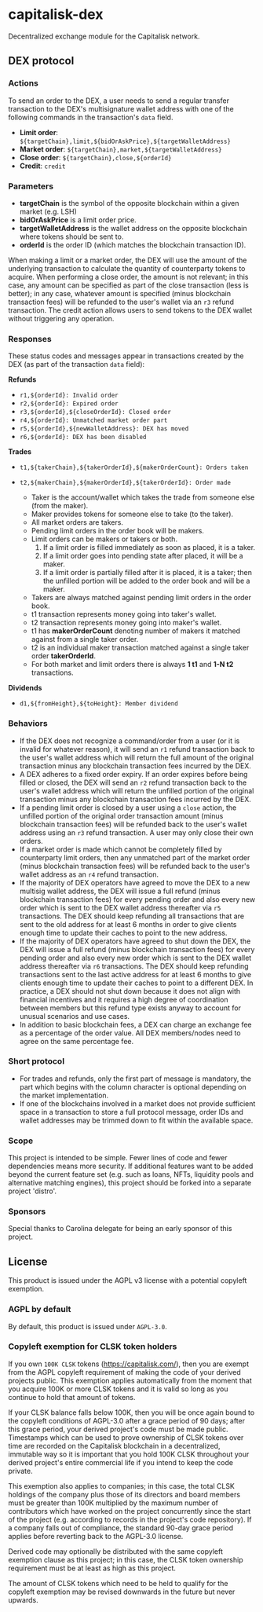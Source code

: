 # capitalisk-dex
Decentralized exchange module for the Capitalisk network.

## DEX protocol

### Actions

To send an order to the DEX, a user needs to send a regular transfer transaction to the DEX's multisignature wallet address with one of the following commands in the transaction's `data` field.

- **Limit order**: `${targetChain},limit,${bidOrAskPrice},${targetWalletAddress}`
- **Market order**: `${targetChain},market,${targetWalletAddress}`
- **Close order**: `${targetChain},close,${orderId}`
- **Credit**: `credit`

### Parameters
- **targetChain** is the symbol of the opposite blockchain within a given market (e.g. LSH)
- **bidOrAskPrice** is a limit order price.
- **targetWalletAddress** is the wallet address on the opposite blockchain where tokens should be sent to.
- **orderId** is the order ID (which matches the blockchain transaction ID).

When making a limit or a market order, the DEX will use the amount of the underlying transaction to calculate the quantity of counterparty tokens to acquire.
When performing a close order, the amount is not relevant; in this case, any amount can be specified as part of the close transaction (less is better); in any case, whatever amount is specified (minus blockchain transaction fees) will be refunded to the user's wallet via an `r3` refund transaction.
The credit action allows users to send tokens to the DEX wallet without triggering any operation.

### Responses

These status codes and messages appear in transactions created by the DEX (as part of the transaction `data` field):

**Refunds**

- `r1,${orderId}: Invalid order`
- `r2,${orderId}: Expired order`
- `r3,${orderId},${closeOrderId}: Closed order`
- `r4,${orderId}: Unmatched market order part`
- `r5,${orderId},${newWalletAddress}: DEX has moved`
- `r6,${orderId}: DEX has been disabled`

**Trades**

- `t1,${takerChain},${takerOrderId},${makerOrderCount}: Orders taken`
- `t2,${makerChain},${makerOrderId},${takerOrderId}: Order made`

  - Taker is the account/wallet which takes the trade from someone else (from the maker).
  - Maker provides tokens for someone else to take (to the taker).
  - All market orders are takers.
  - Pending limit orders in the order book will be makers.
  - Limit orders can be makers or takers or both.
    1. If a limit order is filled immediately as soon as placed, it is a taker.
    2. If a limit order goes into pending state after placed, it will be a maker.
    3. If a limit order is partially filled after it is placed, it is a taker; then the unfilled portion will be added to the order book and will be a maker.
  - Takers are always matched against pending limit orders in the order book.
  - t1 transaction represents money going into taker's wallet.
  - t2 transaction represents money going into maker's wallet.
  - t1 has **makerOrderCount** denoting number of makers it matched against from a single taker order.
  - t2 is an individual maker transaction matched against a single taker order **takerOrderId**.
  - For both market and limit orders there is always **1 t1** and **1-N t2** transactions.

**Dividends**

- `d1,${fromHeight},${toHeight}: Member dividend`

### Behaviors

- If the DEX does not recognize a command/order from a user (or it is invalid for whatever reason), it will send an `r1` refund transaction back to the user's wallet address which will return the full amount of the original transaction minus any blockchain transaction fees incurred by the DEX.
- A DEX adheres to a fixed order expiry. If an order expires before being filled or closed, the DEX will send an `r2` refund transaction back to the user's wallet address which will return the unfilled portion of the original transaction minus any blockchain transaction fees incurred by the DEX.
- If a pending limit order is closed by a user using a `close` action, the unfilled portion of the original order transaction amount (minus blockchain transaction fees) will be refunded back to the user's wallet address using an `r3` refund transaction. A user may only close their own orders.
- If a market order is made which cannot be completely filled by counterparty limit orders, then any unmatched part of the market order (minus blockchain transaction fees) will be refunded back to the user's wallet address as an `r4` refund transaction.
- If the majority of DEX operators have agreed to move the DEX to a new multisig wallet address, the DEX will issue a full refund (minus blockchain transaction fees) for every pending order and also every new order which is sent to the DEX wallet address thereafter via `r5` transactions. The DEX should keep refunding all transactions that are sent to the old address for at least 6 months in order to give clients enough time to update their caches to point to the new address.
- If the majority of DEX operators have agreed to shut down the DEX, the DEX will issue a full refund (minus blockchain transaction fees) for every pending order and also every new order which is sent to the DEX wallet address thereafter via `r6` transactions. The DEX should keep refunding transactions sent to the last active address for at least 6 months to give clients enough time to update their caches to point to a different DEX. In practice, a DEX should not shut down because it does not align with financial incentives and it requires a high degree of coordination between members but this refund type exists anyway to account for unusual scenarios and use cases.
- In addition to basic blockchain fees, a DEX can charge an exchange fee as a percentage of the order value. All DEX members/nodes need to agree on the same percentage fee.

### Short protocol

- For trades and refunds, only the first part of message is mandatory, the part which begins with the column character is optional depending on the market implementation.
- If one of the blockchains involved in a market does not provide sufficient space in a transaction to store a full protocol message, order IDs and wallet addresses may be trimmed down to fit within the available space.

### Scope

This project is intended to be simple. Fewer lines of code and fewer dependencies means more security.
If additional features want to be added beyond the current feature set (e.g. such as loans, NFTs, liquidity pools and alternative matching engines), this project should be forked into a separate project 'distro'.

### Sponsors

Special thanks to Carolina delegate for being an early sponsor of this project.

## License

This product is issued under the AGPL v3 license with a potential copyleft exemption.

### AGPL by default

By default, this product is issued under `AGPL-3.0`.

### Copyleft exemption for CLSK token holders

If you own `100K CLSK` tokens (https://capitalisk.com/), then you are exempt from the AGPL copyleft requirement of making the code of your derived projects public. This exemption applies automatically from the moment that you acquire 100K or more CLSK tokens and it is valid so long as you continue to hold that amount of tokens.

If your CLSK balance falls below 100K, then you will be once again bound to the copyleft conditions of AGPL-3.0 after a grace period of 90 days; after this grace period, your derived project's code must be made public. Timestamps which can be used to prove ownership of CLSK tokens over time are recorded on the Capitalisk blockchain in a decentralized, immutable way so it is important that you hold 100K CLSK throughout your derived project's entire commercial life if you intend to keep the code private.

This exemption also applies to companies; in this case, the total CLSK holdings of the company plus those of its directors and board members must be greater than 100K multiplied by the maximum number of contributors which have worked on the project concurrently since the start of the project (e.g. according to records in the project's code repository). If a company falls out of compliance, the standard 90-day grace period applies before reverting back to the AGPL-3.0 license.

Derived code may optionally be distributed with the same copyleft exemption clause as this project; in this case, the CLSK token ownership requirement must be at least as high as this project.

The amount of CLSK tokens which need to be held to qualify for the copyleft exemption may be revised downwards in the future but never upwards.
